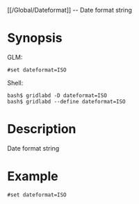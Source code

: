 [[/Global/Dateformat]] -- Date format string

# Synopsis

GLM:

~~~
#set dateformat=ISO
~~~

Shell:

~~~
bash$ gridlabd -D dateformat=ISO
bash$ gridlabd --define dateformat=ISO
~~~

# Description

Date format string

# Example

~~~
#set dateformat=ISO
~~~
